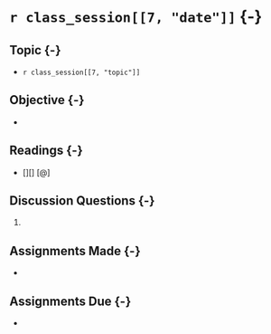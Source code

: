 # `r class_session[[7, "date"]]` {-}

## Topic {-}

- `r class_session[[7, "topic"]]`

## Objective {-}

- 

## Readings {-}

- [][] [@]  

## Discussion Questions {-}

1. 

## Assignments Made {-}

- 

## Assignments Due {-}

- 
